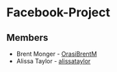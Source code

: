 # Facebook-Project



## Members

* Brent Monger - [OrasiBrentM](https://github.com/OrasiBrentM)
* Alissa Taylor - [alissataylor](https://github.com/alissataylor)
